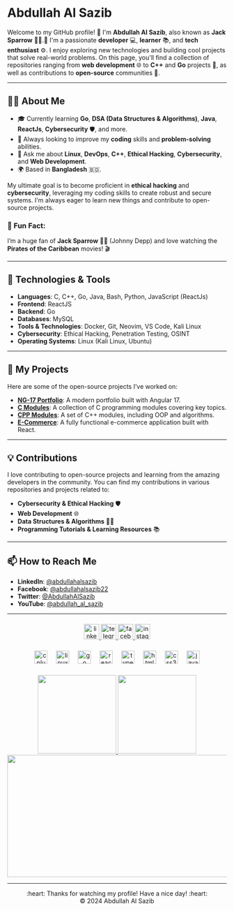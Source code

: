 # Abdullah Al Sazib

Welcome to my GitHub profile! 👋 I'm **Abdullah Al Sazib**, also known as **Jack Sparrow** 🏴‍☠️.🚀 I'm a passionate **developer** 💻, **learner** 📚, and **tech enthusiast** ⚙️. I enjoy exploring new technologies and building cool projects that solve real-world problems. On this page, you'll find a collection of repositories ranging from **web development** 🌐 to **C++** and **Go** projects 🐍, as well as contributions to **open-source** communities 💪.

---

## 🧑‍💻 About Me

- 🎓 Currently learning **Go**, **DSA (Data Structures & Algorithms)**, **Java**, **ReactJs**, **Cybersecurity** 🛡️, and more.
- 🌱 Always looking to improve my **coding** skills and **problem-solving** abilities.
- 💬 Ask me about **Linux**, **DevOps**, **C++**, **Ethical Hacking**, **Cybersecurity**, and **Web Development**.
- 🌍 Based in **Bangladesh** 🇧🇩.


My ultimate goal is to become proficient in **ethical hacking** and **cybersecurity**, leveraging my coding skills to create robust and secure systems. I'm always eager to learn new things and contribute to open-source projects.

### 💬 Fun Fact:
I’m a huge fan of **Jack Sparrow** 🏴‍☠️ (Johnny Depp) and love watching the **Pirates of the Caribbean** movies! 🎬

---

## 🚀 Technologies & Tools

- **Languages**: C, C++, Go, Java, Bash, Python, JavaScript (ReactJs)
- **Frontend**: ReactJS
- **Backend**: Go
- **Databases**: MySQL
- **Tools & Technologies**: Docker, Git, Neovim, VS Code, Kali Linux
- **Cybersecurity**: Ethical Hacking, Penetration Testing, OSINT
- **Operating Systems**: Linux (Kali Linux, Ubuntu)
---

## 📝 My Projects

Here are some of the open-source projects I’ve worked on:

- **[NG-17 Portfolio](https://github.com/abdullahalsazib/ng-17-portfolio)**: A modern portfolio built with Angular 17.
- **[C Modules](https://github.com/abdullahalsazib/C-Modules)**: A collection of C programming modules covering key topics.
- **[CPP Modules](https://github.com/abdullahalsazib/CPP-Modules)**: A set of C++ modules, including OOP and algorithms.
- **[E-Commerce](https://github.com/abdullahalsazib/e-commerce)**: A fully functional e-commerce application built with React.

---

## 💡 Contributions

I love contributing to open-source projects and learning from the amazing developers in the community. You can find my contributions in various repositories and projects related to:

- **Cybersecurity & Ethical Hacking** 🛡️
- **Web Development** 🌐
- **Data Structures & Algorithms** 🧑‍💻
- **Programming Tutorials & Learning Resources** 📚

---

## 📫 How to Reach Me

- **LinkedIn**: [@abdullahalsazib](https://www.linkedin.com/in/abdullah-al-sazib-a79102244)
- **Facebook**: [@abdullahalsazib22](https://www.facebook.com/abdullahalsazib22)
- **Twitter**: [@AbdullahAlSazib](https://x.com/AbdullahAlSazib)
- **YouTube**: [@abdullah_al_sazib](https://www.youtube.com/@abdullah_al_sazib)

---
###

<div align="center">
  <a href="https://www.linkedin.com/in/abdullah-al-sazib-a79102244" target="_blank">
    <img src="https://img.shields.io/static/v1?message=LinkedIn&logo=linkedin&label=&color=0077B5&logoColor=white&labelColor=&style=for-the-badge" height="35" alt="linkedin logo"  />
  </a>
  <a href="https://t.me/anonymousjacke" target="_blank">
    <img src="https://img.shields.io/static/v1?message=Telegram&logo=telegram&label=&color=2CA5E0&logoColor=white&labelColor=&style=for-the-badge" height="35" alt="telegram logo"  />
  </a>
  <a href="https://www/facebook.com/abdullahalsazib22" target="_blank">
    <img src="https://img.shields.io/static/v1?message=Facebook&logo=facebook&label=&color=1877F2&logoColor=white&labelColor=&style=for-the-badge" height="35" alt="facebook logo"  />
  </a>
  <a href="https://www.instagram.com/abdullah_al_sazib" target="_blank">
    <img src="https://img.shields.io/static/v1?message=Instagram&logo=instagram&label=&color=E4405F&logoColor=white&labelColor=&style=for-the-badge" height="35" alt="instagram logo"  />
  </a>
</div>

###

<div align="center">
  <img src="https://cdn.jsdelivr.net/gh/devicons/devicon/icons/cplusplus/cplusplus-original.svg" height="30" alt="cplusplus logo"  />
  <img width="12" />
  <img src="https://cdn.jsdelivr.net/gh/devicons/devicon/icons/linux/linux-original.svg" height="30" alt="linux logo"  />
  <img width="12" />
  <img src="https://cdn.jsdelivr.net/gh/devicons/devicon/icons/go/go-original.svg" height="30" alt="go logo"  />
  <img width="12" />
  <img src="https://cdn.jsdelivr.net/gh/devicons/devicon/icons/react/react-original.svg" height="30" alt="reactjs logo"  />
  <img width="12" />
  <img src="https://cdn.jsdelivr.net/gh/devicons/devicon/icons/typescript/typescript-original.svg" height="30" alt="typescript logo"  />
  <img width="12" />
  <img src="https://cdn.jsdelivr.net/gh/devicons/devicon/icons/html5/html5-original.svg" height="30" alt="html5 logo"  />
  <img width="12" />
  <img src="https://cdn.jsdelivr.net/gh/devicons/devicon/icons/css3/css3-original.svg" height="30" alt="css3 logo"  />
  <img width="12" />
  <img src="https://cdn.jsdelivr.net/gh/devicons/devicon/icons/javascript/javascript-original.svg" height="30" alt="javascript logo"  />
  
</div>

###

<div align="center">
  <a href="https://github.com/abdullahalsazib">
    <img height="180em" src="https://github-readme-stats-eight-theta.vercel.app/api?username=abdullahalsazib&cache_seconds=7200&layout=compact&title_color=ffab91&text_color=80cbc4&bg_color=263238&border_radius=10" />
    <img height="180em" src="https://github-readme-stats-eight-theta.vercel.app/api/top-langs/?username=abdullahalsazib&langs_count=8&layout=compact&hide=java&title_color=ffab91&text_color=80cbc4&bg_color=263238&border_radius=10" />
    <img height="280em" width="800em" src="https://fabianocouto-activity-graph.vercel.app/graph/?username=abdullahalsazib&theme=material&radius=10" />
  </a>
</div>

---
<div align="center">
  :heart: Thanks for watching my profile! Have a nice day! :heart: <br/>
  &copy; 2024 Abdullah Al Sazib
</div>

